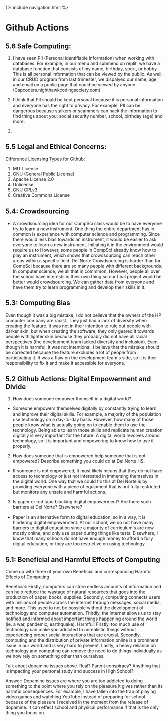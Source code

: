 {% include navigation.html %}

# Github Actions


## 5.6 Safe Computing:
1. I have seen PII (Personal identifiable information) when working with databases. For example, in our menu and submenu on replit, we have a database function that consists of my name, birthday, sport, or hobby. This is all personal information that can be viewed by the public. As well, in our CRUD program from last trimester, we dispalyed our name, age, and email on a public page that could be viewed by anyone (Cspcoders.nighthawkcodingsociety.com)

2. I think that PII should be kept personal because it is personal information and everyone has the right to privacy. For example, PII can be dangerous because stalkers or scammers can hack the information to find things about you: social security number, school, birthday (age) and more. 

3. 



## 5.5 Legal and Ethical Concerns:
Difference Licensing Types for Github:

1. MIT License
2. GNU (General Public License)
3. Apache License 2.0
4. Unlicense
5. GNU GPLv3
6. Creative Commons License



## 5.4: Crowdsourcing
- A crowdsourcing idea for our CompSci class would be to have everyone try to learn a new instrument. One thing the entire department has in common is experience with computer science and programming. Since there would less bias towards an instrument, it would be easier to ask everyone to learn a new instrument. Initiating it in the environment would require us to However, some people in CompSci already know how to play an instrument, which shows that crowdsourcing can reach other areas within a specific field. Del Norte Crowdsourcing is harder than for CompSci because there are so many people with different backgrounds. In computer science, we all that in commmon. However, people all over the school have interests in their own thing,so our final project would be better would crowdsourcing. We can gather data from everyone and have them try to learn programming and develop their skills in it.

## 5.3: Computing Bias

Even though it was a big mistake, I do not believe that the owners of the HP computer company are racist. They just had a lack of diversity when creating the feature. It was not in their intention to rule out people with darker skin, but when creating the software, they only geared it towards people with lighter skin because they probably did not have all racial perspectives (the development team lacked diversity and inclusion). Even though it is harmful, it was not intentional. I believe that the mistake should be corrected because the feature excludes a lot of people from participating it. It was a flaw on the development team's side, so it is their responsibility to fix it and make it accessible for everyone.


## 5.2 Github Actions: Digital Empowerment and Divide
1. How does someone empower themself in a digital world?
- Someone empowers themselves digitally by constantly trying to learn and improve their digital skills. For example, a majority of the population use technology on a day-to-day basis. However, how many of those people know what is actually going on to enable them to use the technology. Being able to learn those skills and replicate human creation digitally is very important for the future. A digital world revolves around technology, so it is important and empowering to know how to use it properly.

2. How does someone that is empowered help someone that is not empowered? Describe something you could do at Del Norte HS.
- If someone is not empowered, it most likely means that they do not have access to technology or just not interested in immersing themselves in the digital world. One way that we could fix this at Del Norte is by providing everyone with a piece of equipment that is not fully restricted but monitors any unsafe and harmful actions. 

3. Is paper or red tape blocking digital empowerment? Are there such barriers at Del Norte? Elsewhere?
- Paper is an alternative form to digital education, so in a way, it is hindering digital empowerment. At our school, we do not have many barriers to digital education since a majority of curriculum's are now mostly online, and only use paper during things like tests. Elsewhere, I know that many schools do not have enough money to afford a fully digital education, or they are too restrictive on using technology. 

## 5.1: Beneficial and Harmful Effects of Computing
Come up with three of your own Beneficial and corresponding Harmful Effects of Computing

Beneficial: Firstly, computers can store endless amounts of information and can help reduce the wastage of natural resources that goes into the production of paper, books, supplies. Secondly, computing connects users with millions of people across the internet through messages, social media, and more. This used to not be possible without the development of technology and computer automation. Thirdly, the internet allows us to stay notified and informed about important things happening around the world (ie. a war, pandemic, earthquake).
Harmful: Firstly, too much use of technology can make you addicted to unrealistic things without experiencing proper social interactions that are crucial. Secondly, computing and the distribution of private information online is a prominent issue in our world and is very hard to prevent. Lastly, a heavy reliance on technology and computing can remove the need to do things individually as we now rely on something other than ourselves.


Talk about dopamine issues above. Real? Parent conspiracy? Anything that is impacting your personal study and success in High School?


Answer: Dopamine issues are where you are too addicted to doing something to the point where you rely on the pleasure it gives rather than its harmful consequences. For example, I have fallen into the trap of playing video games and watching YouTube instead of preparing for school because of the pleasure I received in the moment from the release of dopamine. It can effect school and physical performance if that is the only thing you focus on.
